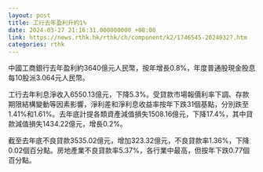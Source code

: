 ```yaml
---
layout: post
title: 工行去年盈利升約1%
date: 2024-03-27 21:16:31.000000000 +08:00
link: https://news.rthk.hk/rthk/ch/component/k2/1746545-20240327.htm
categories: rthk
---
```


中國工商銀行去年盈利約3640億元人民幣，按年增長0.8%，年度普通股現金股息每10股派3.064元人民幣。

工行去年利息淨收入6550.13億元，下降5.3%。受貸款市場報價利率下調、存款期限結構變動等因素影響，淨利差和淨利息收益率按年下跌31個基點，分別跌至1.41%和1.61%。去年底計提各類資產減值損失1508.16億元，下降17.4%，其中貸款減值損失1434.22億元，增長0.2%。

截至去年底不良貸款3535.02億元，增加323.32億元，不良貸款率1.36%，下降0.02個百分點。房地產業不良貸款率5.37%，各行業中最高，但按年下跌0.77個百分點。
